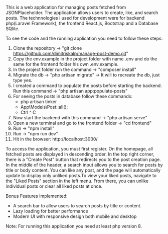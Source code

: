 
This is a web application for managing posts fetched from JSONPlaceholder. The application allows users to create, like, and search posts.
The technnologies i used for development were for backend php(Laravel Framework), the frontend React.js, Bootstrap and a Database SQlite.

To see the code and the running application you need to follow these steps:

1. Clone the repository -> "git clone https://github.com/dimitriskalp/manage-post-demo.git" 
2. Copy the env.example in the project folder with name .env and do the same for the frontend folder his own .env.example.
3. In the project folder run the command -> "composer install"
4. Migrate the db -> "php artisan migrate" -> It will to recreate the db, just type yes.
5. I created a command to populate the posts before starting the backend. Run this command -> "php artisan app:populate-posts"
6. For seeing the posts in database follow these commands:
    - php artisan tinker
    - App\Models\Post::all();
    - Ctrl ^ C
7. Now start the backend with this command -> "php artisan serve"
8. Open a new terminal and go to the frontend folder -> "cd frontend" 
9. Run -> "npm install"
10. Run -> "npm run dev"
11. Hit in the browser: http://localhost:3000/


To access the application, you must first register. On the homepage, all fetched posts are displayed in descending order.
In the top right corner, there is a "Create Post" button that redirects you to the post creation page. In the middle of the 
header, a search input allows you to search for posts by title or body content. You can like any post, and the page will 
automatically update to display only unliked posts.To view your liked posts, navigate to the "Liked Posts" section in the 
left menu. From there, you can unlike individual posts or clear all liked posts at once. 


Bonus Features Implemented: 
- A search bar to allow users to search posts by title or content.
- Lazy loading for better performance
- Modern UI with responsive design both mobile and desktop


Note: For running this application you need at least php version 8.
